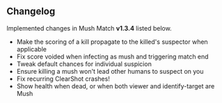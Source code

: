 ## Changelog

Implemented changes in Mush Match **v1.3.4** listed below.

* Make the scoring of a kill propagate to the killed's suspector when applicable
* Fix score voided when infecting as mush and triggering match end
* Tweak default chances for individual suspicion
* Ensure killing a mush won't lead other humans to suspect on you
* Fix recurring ClearShot crashes!
* Show health when dead, or when both viewer and identify-target are Mush
